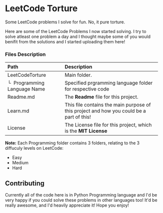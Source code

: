 # LeetCode Torture
Some LeetCode problems I solve for fun. No, it pure torture.

Here are some of the LeetCode Problems I now started solving. I try to solve atleast one problem a day and I thought maybe some of you would benifit from the solutions and I started uploading them here!


### Files Description
| Path | Description
| :--- | :----------
| LeetCodeTorture | Main folder.
| &boxur;&nbsp; Programming Language Name | Specified prgramming language folder for respective code
| Readme.md | The **Readme** file for this project.
| Learn.md | This file contains the main purpose of this project and how you could be a part of this!
| License | The License file for this project, which is the **MIT License**

**Note:** Each Programming folder contains 3 folders, relating to the 3 diffuculy levels on LeetCode:
* Easy
* Medium 
* Hard

## Contributing
Currently all of the code here is in Python Programming language and I'd be very happy if you could solve these problems in other languages too! It'd be really awesome, and I'd heavily appreciate it!
Hope you enjoy!
